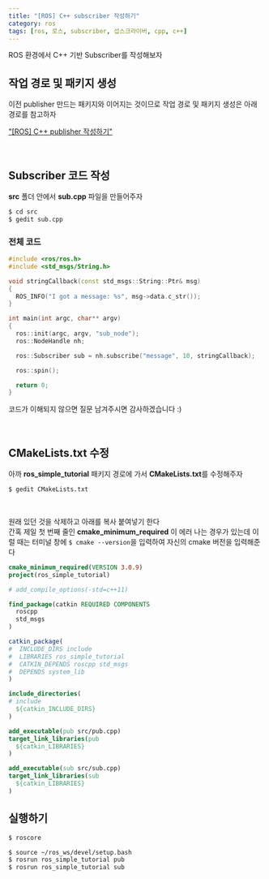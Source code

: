 ```yaml
---
title: "[ROS] C++ subscriber 작성하기"
category: ros
tags: [ros, 로스, subscriber, 섭스크라이버, cpp, c++]
---
```


ROS 환경에서 C++ 기반 Subscriber를 작성해보자 <br/>

## 작업 경로 및 패키지 생성

이전 publisher 만드는 패키지와 이어지는 것이므로 작업 경로 및 패키지 생성은 아래 경로를 참고하자 <br/>

["[ROS] C++ publisher 작성하기"](https://bigbigpark.github.io/ros/roscpp-publisher/)

<br/>

## Subscriber 코드 작성

**src** 폴더 안에서 **sub.cpp** 파일을 만들어주자 <br/>

~~~bash
$ cd src
$ gedit sub.cpp
~~~

### 전체 코드

~~~c++
#include <ros/ros.h>
#include <std_msgs/String.h>

void stringCallback(const std_msgs::String::Ptr& msg)
{
  ROS_INFO("I got a message: %s", msg->data.c_str());
}

int main(int argc, char** argv)
{
  ros::init(argc, argv, "sub_node");
  ros::NodeHandle nh;

  ros::Subscriber sub = nh.subscribe("message", 10, stringCallback);

  ros::spin();

  return 0;
}
~~~

코드가 이해되지 않으면 질문 남겨주시면 감사하겠습니다 :)

<br/>

## CMakeLists.txt 수정

아까 **ros_simple_tutorial** 패키지 경로에 가서 **CMakeLists.txt**를 수정해주자

~~~bash
$ gedit CMakeLists.txt
~~~

<br/>

원래 있던 것을 삭제하고 아래를 복사 붙여넣기 한다 <br/>
간혹 제일 첫 번째 줄인 **cmake_minimum_required** 이 에러 나는 경우가 있는데 이럴 때는 터미널 창에 `$ cmake --version`을 입력하여 자신의 cmake 버전을 입력해준다 <br/>

~~~cmake
cmake_minimum_required(VERSION 3.0.9)
project(ros_simple_tutorial)

# add_compile_options(-std=c++11)

find_package(catkin REQUIRED COMPONENTS
  roscpp
  std_msgs
)

catkin_package(
#  INCLUDE_DIRS include
#  LIBRARIES ros_simple_tutorial
#  CATKIN_DEPENDS roscpp std_msgs
#  DEPENDS system_lib
)

include_directories(
# include
  ${catkin_INCLUDE_DIRS}
)

add_executable(pub src/pub.cpp)
target_link_libraries(pub
  ${catkin_LIBRARIES}
)

add_executable(sub src/sub.cpp)
target_link_libraries(sub
  ${catkin_LIBRARIES}
)
~~~

## 실행하기

~~~bash
$ roscore
~~~
~~~bash
$ source ~/ros_ws/devel/setup.bash
$ rosrun ros_simple_tutorial pub
$ rosrun ros_simple_tutorial sub
~~~